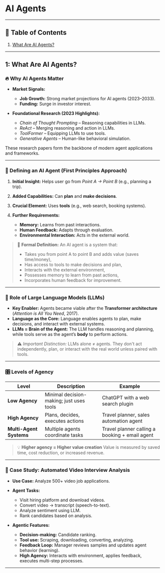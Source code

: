 # AI Agents
---

## 📑 Table of Contents

1. [What Are AI Agents?](#what-are-ai-agents)

---
## 1: What Are AI Agents?

### 🔥 Why AI Agents Matter

* **Market Signals:**

  * **Job Growth:** Strong market projections for AI agents (2023–2033).
  * **Funding:** Surge in investor interest.
* **Foundational Research (2023 Highlights):**

  * *Chain of Thought Prompting* – Reasoning capabilities in LLMs.
  * *ReAct* – Merging reasoning and action in LLMs.
  * *ToolFormer* – Equipping LLMs to use tools.
  * *Generative Agents* – Human-like behavioral simulation.

These research papers form the backbone of modern agent applications and frameworks.

---

### 🧩 Defining an AI Agent (First Principles Approach)

1. **Initial Insight:** Helps user go from *Point A → Point B* (e.g., planning a trip).
2. **Added Capabilities:** Can **plan** and **make decisions**.
3. **Crucial Element:** Uses **tools** (e.g., web search, booking systems).
4. **Further Requirements:**

   * **Memory:** Learns from past interactions.
   * **Human Feedback:** Adapts through evaluation.
   * **Environmental Interaction:** Acts in the external world.

> 📌 **Formal Definition:**
> An AI agent is a system that:
>
> * Takes you from point A to point B and adds value (saves time/money),
> * Has access to tools to make decisions and plan,
> * Interacts with the external environment,
> * Possesses memory to learn from past actions,
> * Incorporates human feedback for improvement.

---

### 🧠 Role of Large Language Models (LLMs)

* **Key Enabler:** Agents became viable after the **Transformer architecture** (*Attention is All You Need*, 2017).
* **Language as the Core:**
  Language enables agents to plan, make decisions, and interact with external systems.
* **LLMs = Brain of the Agent:**
  The LLM handles reasoning and planning, while tools serve as the agent’s **body** to perform actions.

> ⚠️ *Important Distinction:*
> LLMs alone ≠ agents.
> They don't act independently, plan, or interact with the real world unless paired with tools.

---

### 🎛️ Levels of Agency

| Level                   | Description                              | Example                                        |
| ----------------------- | ---------------------------------------- | ---------------------------------------------- |
| **Low Agency**          | Minimal decision-making; just uses tools | ChatGPT with a web search plugin               |
| **High Agency**         | Plans, decides, executes actions         | Travel planner, sales automation agent         |
| **Multi-Agent Systems** | Multiple agents coordinate tasks         | Travel planner calling a booking + email agent |

> 💡 **Higher agency = Higher value creation**
> Value is measured by saved time, cost reduction, or increased revenue.

---

### 🧪 Case Study: Automated Video Interview Analysis

* **Use Case:** Analyze 500+ video job applications.
* **Agent Tasks:**

  * Visit hiring platform and download videos.
  * Convert video → transcript (speech-to-text).
  * Analyze sentiment using LLM.
  * Rank candidates based on analysis.
* **Agentic Features:**

  * **Decision-making:** Candidate ranking.
  * **Tool use:** Scraping, downloading, converting, analyzing.
  * **Feedback Loop:** Manager reviews samples and updates agent behavior (learning).
  * **High Agency:** Interacts with environment, applies feedback, executes multi-step processes.

---
